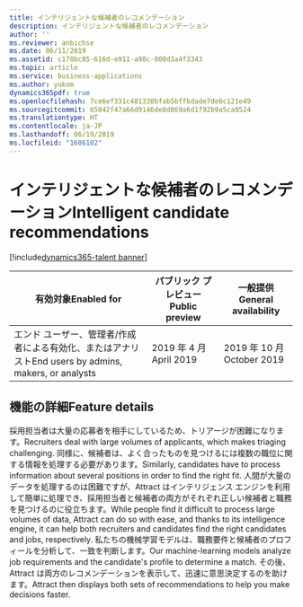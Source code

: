 ```yaml
---
title: インテリジェントな候補者のレコメンデーション
description: インテリジェントな候補者のレコメンデーション
author: ''
ms.reviewer: anbichse
ms.date: 06/11/2019
ms.assetid: c178bc85-616d-e911-a98c-000d3a4f3343
ms.topic: article
ms.service: business-applications
ms.author: yukom
dynamics365pdf: true
ms.openlocfilehash: 7ce6ef331c481338bfab5bffbdade7de0c121e49
ms.sourcegitcommit: 65042f47a66d9146de8d869a6d1f92b9a5ca9524
ms.translationtype: HT
ms.contentlocale: ja-JP
ms.lasthandoff: 06/19/2019
ms.locfileid: "1686102"
---
```

# <a name="intelligent-candidate-recommendations"></a><span data-ttu-id="b0c1b-103">インテリジェントな候補者のレコメンデーション</span><span class="sxs-lookup"><span data-stu-id="b0c1b-103">Intelligent candidate recommendations</span></span>
[!include[dynamics365-talent banner](../includes/dynamics365-talent.md)]

| <span data-ttu-id="b0c1b-104">有効対象</span><span class="sxs-lookup"><span data-stu-id="b0c1b-104">Enabled for</span></span>    |  <span data-ttu-id="b0c1b-105">パブリック プレビュー</span><span class="sxs-lookup"><span data-stu-id="b0c1b-105">Public preview</span></span> | <span data-ttu-id="b0c1b-106">一般提供</span><span class="sxs-lookup"><span data-stu-id="b0c1b-106">General availability</span></span> | 
| ---------- | ---------- |---------- |
|<span data-ttu-id="b0c1b-107">エンド ユーザー、管理者/作成者による有効化、またはアナリスト</span><span class="sxs-lookup"><span data-stu-id="b0c1b-107">End users by admins, makers, or analysts</span></span>|<span data-ttu-id="b0c1b-108">2019 年 4 月</span><span class="sxs-lookup"><span data-stu-id="b0c1b-108">April 2019</span></span>| <span data-ttu-id="b0c1b-109">2019 年 10 月</span><span class="sxs-lookup"><span data-stu-id="b0c1b-109">October 2019</span></span>|






## <a name="feature-details"></a><span data-ttu-id="b0c1b-110">機能の詳細</span><span class="sxs-lookup"><span data-stu-id="b0c1b-110">Feature details</span></span>
<!--feature detail start -->
<span data-ttu-id="b0c1b-111">採用担当者は大量の応募者を相手にしているため、トリアージが困難になります。</span><span class="sxs-lookup"><span data-stu-id="b0c1b-111">Recruiters deal with large volumes of applicants, which makes triaging challenging.</span></span> <span data-ttu-id="b0c1b-112">同様に、候補者は、よく合ったものを見つけるには複数の職位に関する情報を処理する必要があります。</span><span class="sxs-lookup"><span data-stu-id="b0c1b-112">Similarly, candidates have to process information about several positions in order to find the right fit.</span></span> <span data-ttu-id="b0c1b-113">人間が大量のデータを処理するのは困難ですが、Attract はインテリジェンス エンジンを利用して簡単に処理でき、採用担当者と候補者の両方がそれぞれ正しい候補者と職務を見つけるのに役立ちます。</span><span class="sxs-lookup"><span data-stu-id="b0c1b-113">While people find it difficult to process large volumes of data, Attract can do so with ease, and thanks to its intelligence engine, it can help both recruiters and candidates find the right candidates and jobs, respectively.</span></span> <span data-ttu-id="b0c1b-114">私たちの機械学習モデルは、職務要件と候補者のプロフィールを分析して、一致を判断します。</span><span class="sxs-lookup"><span data-stu-id="b0c1b-114">Our machine-learning models analyze job requirements and the candidate's profile to determine a match.</span></span> <span data-ttu-id="b0c1b-115">その後、Attract は両方のレコメンデーションを表示して、迅速に意思決定するのを助けます。</span><span class="sxs-lookup"><span data-stu-id="b0c1b-115">Attract then displays both sets of recommendations to help you make decisions faster.</span></span>
<!--feature detail end -->










